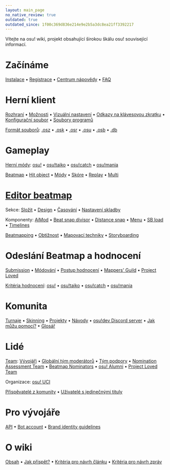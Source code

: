 ```yaml
---
layout: main_page
no_native_review: true
outdated: true
outdated_since: 1f00c369d836e214e9e2b5a3dc8ea21ff3392217
---
```


<div class="wiki-main-page__blurb">
Vítejte na osu! wiki, projekt obsahující širokou škálu osu! související informací.
</div>

<div class="wiki-main-page__panels">
<div class="wiki-main-page-panel wiki-main-page-panel--full">

# Začínáme

[Instalace](/wiki/Installation) • [Registrace](/wiki/Registration) • [Centrum nápovědy](/wiki/Help_Centre) • [FAQ](/wiki/FAQ)

</div>
<div class="wiki-main-page-panel">

# Herní klient

[Rozhraní](/wiki/Interface) • [Možnosti](/wiki/Options) • [Vizuální nastavení](/wiki/Visual_Settings) • [Odkazy na klávesovou zkratku](/wiki/Shortcut_key_reference) • [Konfigurační soubor](/wiki/osu!_Program_Files/User_Configuration_File) • [Soubory programů](/wiki/osu!_Program_Files)

[Formát souborů](/wiki/osu!_File_Formats): [.osz](/wiki/osu!_File_Formats/Osz_(file_format)) • [.osk](/wiki/osu!_File_Formats/Osk_(file_format)) • [.osr](/wiki/osu!_File_Formats/Osr_(file_format)) • [.osu](/wiki/osu!_File_Formats/Osu_(file_format)) • [.osb](/wiki/osu!_File_Formats/Osb_(file_format)) • [.db](/wiki/osu!_File_Formats/Db_(file_format))

</div>
<div class="wiki-main-page-panel">

# Gameplay

[Herní módy](/wiki/Game_mode): [osu!](/wiki/Game_mode/osu!) • [osu!taiko](/wiki/Game_mode/osu!taiko) • [osu!catch](/wiki/Game_mode/osu!catch) • [osu!mania](/wiki/Game_mode/osu!mania)

[Beatmap](/wiki/Beatmap) • [Hit object](/wiki/Hit_object) • [Módy](/wiki/Game_modifier) • [Skóre](/wiki/Score) • [Replay](/wiki/Replay) • [Multi](/wiki/Multi)

</div>
<div class="wiki-main-page-panel">

# [Editor beatmap](/wiki/Beatmap_Editor)

Sekce: [Složit](/wiki/Beatmap_Editor/Compose) • [Design](/wiki/Beatmap_Editor/Design) • [Časování](/wiki/Beatmap_Editor/Timing) • [Nastavení skladby](/wiki/Beatmap_Editor/Song_Setup)

Komponenty: [AiMod](/wiki/Beatmap_Editor/AiMod) • [Beat snap divisor](/wiki/Beatmap_Editor/Beat_Snap_Divisor) • [Distance snap](/wiki/Beatmap_Editor/Distance_Snap) • [Menu](/wiki/Beatmap_Editor/Menu) • [SB load](/wiki/Beatmap_Editor/SB_Load) • [Timelines](/wiki/Beatmap_Editor/Timelines)

[Beatmapping](/wiki/Beatmapping) • [Obtížnost](/wiki/Beatmap/Difficulty) • [Mapovací techniky](/wiki/Mapping_Techniques) • [Storyboarding](/wiki/Storyboard#storyboarding)

</div>
<div class="wiki-main-page-panel">

# Odeslání Beatmap a hodnocení

[Submission](/wiki/Submission) • [Módování](/wiki/Modding) • [Postup hodnocení](/wiki/Beatmap_ranking_procedure) • [Mappers' Guild](/wiki/Mappers_Guild) • [Project Loved](/wiki/Project_Loved)

[Kritéria hodnocení](/wiki/Ranking_Criteria): [osu!](/wiki/Ranking_Criteria/osu!) • [osu!taiko](/wiki/Ranking_Criteria/osu!taiko) • [osu!catch](/wiki/Ranking_Criteria/osu!catch) • [osu!mania](/wiki/Ranking_Criteria/osu!mania)

</div>
<div class="wiki-main-page-panel">

# Komunita

[Turnaje](/wiki/Tournaments) • [Skinning](/wiki/Skinning) • [Projekty](/wiki/Projects) • [Návody](/wiki/Guides) • [osu!dev Discord server](/wiki/osu!dev_Discord_server) • [Jak můžu pomoci?](/wiki/How_you_can_help!) • [Glosář](/wiki/Glossary)

</div>
<div class="wiki-main-page-panel">

# Lidé

[Team](/wiki/People/The_Team): [Vývojáři](/wiki/People/The_Team/Developers) • [Globální tým moderátorů](/wiki/People/The_Team/Global_Moderation_Team) • [Tým podpory](/wiki/People/The_Team/Support_Team) • [Nomination Assessment Team](/wiki/People/The_Team/Nomination_Assessment_Team) • [Beatmap Nominators](/wiki/People/The_Team/Beatmap_Nominators) • [osu! Alumni](/wiki/People/The_Team/osu!_Alumni) • [Project Loved Team](/wiki/People/The_Team/Project_Loved_Team)

Organizace: [osu! UCI](/wiki/Organisations/osu!_UCI)

[Přispěvatelé z komunity](/wiki/People/Community_Contributors) • [Uživatelé s jedinečnými tituly](/wiki/People/Users_with_unique_titles)

</div>
<div class="wiki-main-page-panel">

# Pro vývojáře

[API](/wiki/osu!api) • [Bot account](/wiki/Bot_account) • [Brand identity guidelines](/wiki/Brand_identity_guidelines)

</div>
<div class="wiki-main-page-panel">

# O wiki

[Obsah](/wiki/Sitemap) • [Jak přispět?](/wiki/osu!_wiki/Contribution_guide) • [Kritéria pro návrh článku](/wiki/Article_styling_criteria) • [Kritéria pro návrh zpráv](/wiki/News_Styling_Criteria)

</div>
</div>
